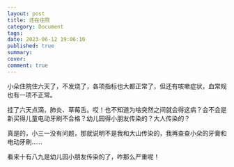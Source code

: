 ```yaml
---
layout: post
title: 还在住院
category: Document
tags: 
date: 2023-06-12 19:06:10
published: true
summary: 
cover: 
comment: true
---
```


小朵住院住六天了，不发烧了，各项指标也大都正常了，但还有咳嗽症状，血常规也有一项不正常。

挂了六天点滴，肺炎、草莓舌。哎！也不知道为啥突然之间就会得这病？会不会是新买得儿童电动牙刷不合格？幼儿园得小朋友传染的？大人传染的？

真是的，小三一没有问题，那就说明不是我和大山传染的，我再查查小朵的牙膏和电动牙刷……

看来十有八九是幼儿园小朋友传染的了，咋那么严重呢！
